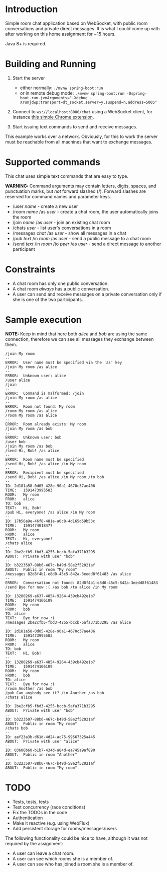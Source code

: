 # Introduction

Simple room chat application based on WebSocket, with public room conversations and private direct messages.
It is what I could come up with after working on this home assignment for ~15 hours.

Java 8+ is required.

# Building and Running

1. Start the server
    - either normally: `./mvnw spring-boot:run`
    - or in remote debug mode: `./mvnw spring-boot:run
    -Dspring-boot.run.jvmArguments="-Xdebug -Xrunjdwp:transport=dt_socket,server=y,suspend=n,address=5005"`

2. Connect to `ws://localhost:8080/chat` using a WebSocket client, for instance 
   [this simple Chrome extension](https://chrome.google.com/webstore/detail/websocket-test-client/fgponpodhbmadfljofbimhhlengambbn).

3. Start issuing text commands to send and receive messages.

This example works over a network. Obviously, for this to work the server must be reachable from all machines that
want to exchange messages.

# Supported commands

This chat uses simple text commands that are easy to type.

**WARNING:** Command arguments may contain letters, digits, spaces, and punctuation marks,
             but _not_ forward slashed (/). Forward slashes are reserved for command names and
             parameter keys.

- /user _name_ - create a new user
- /room _name_ /as _user_ - create a chat room, the user automatically joins the room
- /join _name_ /as _user_ - join an existing chat room
- /chats _user_ - list user's conversations in a room
- /messages _chat_ /as _user_ - show all messages in a chat
- /pub _text_ /in _room_ /as _user_ - send a public message to a chat room
- /send _text_ /in _room_ /to _peer_ /as _user_ - send a direct message to another participant

# Constraints

- A chat room has only one public conversation.
- A chat room *always* has a public conversation.
- A user can send and receive messages on a private conversation only if she is one of the two participants.

# Sample execution

**NOTE:** Keep in mind that here both _alice_ and _bob_ are using the same connection, therefore we can see all messages
          they exchange between them.

```
/join My room
--
ERROR:	User name must be specified via the 'as' key
/join My room /as alice
--
ERROR:	Unknown user: alice
/user alice
/join
--
ERROR:	Command is malformed: /join
/join My room /as alice
--
ERROR:	Room not found: My room
/room My room /as alice
/room My room /as alice
--
ERROR:	Room already exists: My room
/join My room /as bob
--
ERROR:	Unknown user: bob
/user bob
/join My room /as bob
/send Hi, Bob! /as alice
--
ERROR:	Room name must be specified
/send Hi, Bob! /as alice /in My room
--
ERROR:	Recipient must be specified
/send Hi, Bob! /as alice /in My room /to bob
--
ID:	2d181a58-0d05-428e-90a1-4670c37ae406
TIME:	1591473995583
ROOM:	My room
FROM:	alice
TO:	bob
TEXT:	Hi, Bob!
/pub Hi, everyone! /as alice /in My room
--
ID:	17b56a9e-46f8-481a-a0c8-4d165d59b53c
TIME:	1591474018477
ROOM:	My room
FROM:	alice
TEXT:	Hi, everyone!
/chats alice
--
ID:	2be2cfb5-fbd3-4255-bccb-5afa371b3295
ABOUT:	Private with user "bob"
--
ID:	b3223507-88b6-467c-b49d-58e2f52021af
ABOUT:	Public in room "My room"
/messages 82d8f4b1-e8d0-45c5-842a-3eedd8f61483 /as alice
--
ERROR:	Conversation not found: 82d8f4b1-e8d0-45c5-842a-3eedd8f61483
/send Bye for now :( /as bob /to alice /in My room
--
ID:	13280269-a637-4854-9264-439cb492e1b7
TIME:	1591474166109
ROOM:	My room
FROM:	bob
TO:	alice
TEXT:	Bye for now :(
/messages 2be2cfb5-fbd3-4255-bccb-5afa371b3295 /as alice
--
ID:	2d181a58-0d05-428e-90a1-4670c37ae406
TIME:	1591473995583
ROOM:	My room
FROM:	alice
TO:	bob
TEXT:	Hi, Bob!
--
ID:	13280269-a637-4854-9264-439cb492e1b7
TIME:	1591474166109
ROOM:	My room
FROM:	bob
TO:	alice
TEXT:	Bye for now :(
/room Another /as bob
/pub Can anybody see it? /in Another /as bob
/chats alice
--
ID:	2be2cfb5-fbd3-4255-bccb-5afa371b3295
ABOUT:	Private with user "bob"
--
ID:	b3223507-88b6-467c-b49d-58e2f52021af
ABOUT:	Public in room "My room"
/chats bob
--
ID:	aaf23a3b-d61d-4d24-ac75-99567325a445
ABOUT:	Private with user "alice"
--
ID:	03606b60-b1b7-434d-a84d-ea745a9af890
ABOUT:	Public in room "Another"
--
ID:	b3223507-88b6-467c-b49d-58e2f52021af
ABOUT:	Public in room "My room"
```

# TODO

- Tests, tests, tests
- Test concurrency (race conditions)
- Fix the TODOs in the code
- Authentication
- Make it reactive (e.g. using WebFlux)
- Add persistent storage for rooms/messages/users

The following functionality could be nice to have, although it was not required by the assignment:

- A user can leave a chat room.
- A user can see which rooms she is a member of.
- A user can see who has joined a room she is a member of.